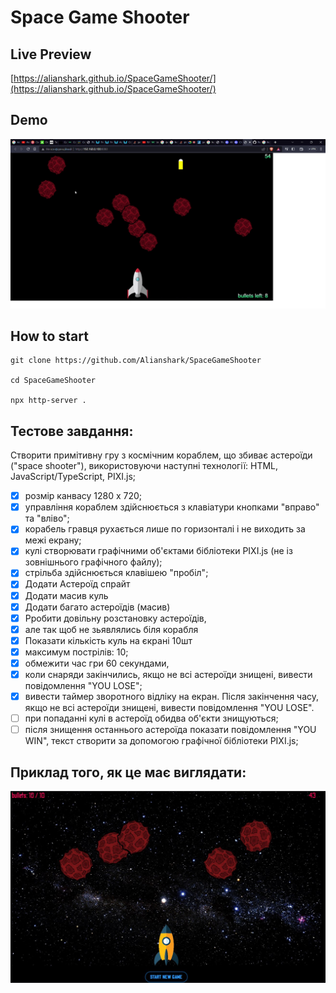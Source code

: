 # Space Game Shooter

## Live Preview

[https://alianshark.github.io/SpaceGameShooter/](https://alianshark.github.io/SpaceGameShooter/) 

## Demo

![Demo](/readme-img/demo.gif)

## How to start

```
git clone https://github.com/Alianshark/SpaceGameShooter

cd SpaceGameShooter

npx http-server .
```


## Тестове завдання:
Cтворити примітивну гру з космічним кораблем, що збиває астероїди ("space shooter"), використовуючи наступні технології: HTML, JavaScript/TypeScript, PIXI.js;

- [x] розмір канвасу 1280 х 720;
- [x] управління кораблем здійснюється з клавіатури кнопками "вправо" та "вліво";
- [x] корабель гравця рухається лише по горизонталі і не виходить за межі екрану;
- [x] кулі створювати графічними об'єктами бібліотеки PIXI.js (не із зовнішнього графічного файлу);
- [x] стрільба здійснюється клавішею "пробіл";
- [x] Додати Астероїд спрайт
- [x] Додати масив куль
- [x] Додати багато астероїдів (масив)
- [x] Pробити довільну розстановку астероїдів,
- [x] але так щоб не зьявлялись біля корабля
- [x] Показати кількість куль на єкрані 10шт
- [x] максимум пострілів: 10;
- [x] обмежити час гри 60 секундами, 
- [x] коли снаряди закінчились, якщо не всі астероїди знищені, вивести повідомлення "YOU LOSE";
- [x] вивести таймер зворотного відліку на екран. Після закінчення часу, якщо не всі астероїди знищені, вивести повідомлення "YOU LOSE".
- [ ] при попаданні кулі в астероїд обидва об'єкти знищуються;
- [ ] після знищення останнього астероїда показати повідомлення "YOU WIN", текст створити за допомогою графічної бібліотеки PIXI.js;

## Приклад того, як це має виглядати:
![Demo](/readme-img/photo_2022-10-31_16-26-41.jpg)
